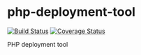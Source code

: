 php-deployment-tool
===================
[![Build Status](https://travis-ci.org/maxime-gaudron/php-deployment-tool.svg?branch=unstable)](https://travis-ci.org/maxime-gaudron/php-deployment-tool)
[![Coverage Status](https://coveralls.io/repos/maxime-gaudron/php-deployment-tool/badge.svg?branch=tmp_refactoring)](https://coveralls.io/r/maxime-gaudron/php-deployment-tool?branch=unstable)

PHP deployment tool

